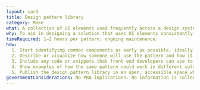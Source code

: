 ```yaml
---
layout: card
title: Design pattern library
category: Make
what: A collection of UI elements used frequently across a design system, consisting of the base patterns and helpful information about how to use them.
why: To aid in designing a solution that uses UI elements consistently. Maintaining a set of approved, reusable patterns makes it easier to produce new features or make updates to the current solution.
timeRequired: 1–2 hours per pattern; ongoing maintenance.
how:
  1. Start identifying common components as early as possible, ideally while you and the team are creating new design elements. These common pieces form the patterns that you will create guidelines for. Specify the components that make up each UI pattern and note possible constraints or restrictions.
  2. Describe or visualize how someone will use the pattern and how it should respond to the user. (For example&#58; how a button renders on load, hover, and click.) Provide any data as to why it is good for the end user.
  3. Include any code or snippets that front end developers can use to implement the pattern.
  4. Show examples of how the same pattern could work in different solutions.
  5. Publish the design pattern library in an open, accessible space where the product team can use and extend it. (Common implementations of a design pattern library are in a wiki or brand style guide.)
governmentConsiderations: No PRA implications. No information is collected from members of the public.
---
```

